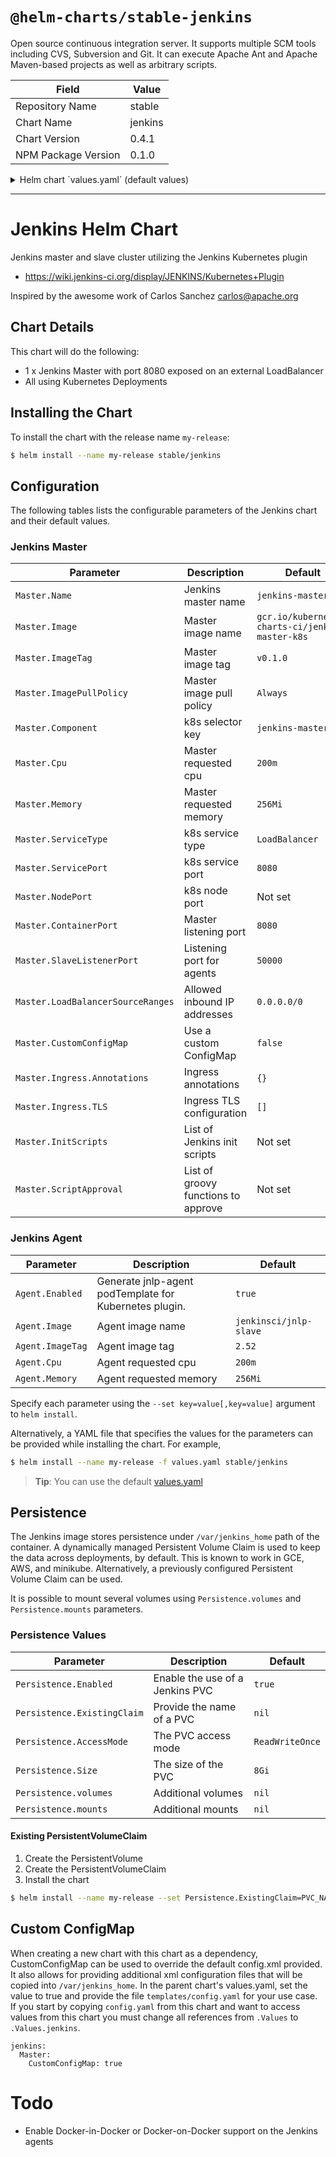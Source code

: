 # `@helm-charts/stable-jenkins`

Open source continuous integration server. It supports multiple SCM tools including CVS, Subversion and Git. It can execute Apache Ant and Apache Maven-based projects as well as arbitrary scripts.

| Field               | Value   |
| ------------------- | ------- |
| Repository Name     | stable  |
| Chart Name          | jenkins |
| Chart Version       | 0.4.1   |
| NPM Package Version | 0.1.0   |

<details>

<summary>Helm chart `values.yaml` (default values)</summary>

```yaml
# Default values for jenkins.
# This is a YAML-formatted file.
# Declare name/value pairs to be passed into your templates.
# name: value

Master:
  Name: jenkins-master
  Image: 'gcr.io/kubernetes-charts-ci/jenkins-master-k8s'
  ImageTag: 'v0.7.0'
  ImagePullPolicy: 'Always'
  Component: 'jenkins-master'
  UseSecurity: true
  AdminUser: admin
  # AdminPassword: <defaults to random>
  Cpu: '200m'
  Memory: '256Mi'
  # Set min/max heap here if needed with:
  # JavaOpts: "-Xms512m -Xmx512m"
  ServicePort: 8080
  # For minikube, set this to NodePort, elsewhere use LoadBalancer
  # Use ClusterIP if your setup includes ingress controller
  ServiceType: LoadBalancer
  # Used to create Ingress record (should used with ServiceType: ClusterIP)
  # HostName: jenkins.cluster.local
  # NodePort: <to set explicitly, choose port between 30000-32767
  ContainerPort: 8080
  SlaveListenerPort: 50000
  LoadBalancerSourceRanges:
    - 0.0.0.0/0
  # Used to approve a list of groovy functions in pipelines used the script-security plugin. Can be viewed under /scriptApproval
  # ScriptApproval:
  #   - "method groovy.json.JsonSlurperClassic parseText java.lang.String"
  #   - "new groovy.json.JsonSlurperClassic"
  # List of groovy init scripts to be executed during Jenkins master start
  InitScripts:
  #  - |
  #    print 'adding global pipeline libraries, register properties, bootstrap jobs...'
  CustomConfigMap: false

  Ingress:
    Annotations:
      # kubernetes.io/ingress.class: nginx
      # kubernetes.io/tls-acme: "true"

    TLS:
      # - secretName: jenkins.cluster.local
      #   hosts:
      #     - jenkins.cluster.local

Agent:
  Enabled: true
  Image: jenkinsci/jnlp-slave
  ImageTag: 2.52
  Cpu: '200m'
  Memory: '256Mi'

Persistence:
  Enabled: true
  ## A manually managed Persistent Volume and Claim
  ## Requires Persistence.Enabled: true
  ## If defined, PVC must be created manually before volume will be bound
  # ExistingClaim:

  ## If defined, volume.beta.kubernetes.io/storage-class: <StorageClass>
  ## Default: volume.alpha.kubernetes.io/storage-class: default
  ##
  # StorageClass:
  AccessMode: ReadWriteOnce
  Size: 8Gi
  volumes:
  #  - name: nothing
  #    emptyDir: {}
  mounts:
#  - mountPath: /var/nothing
#    name: nothing
#    readOnly: true
```

</details>

---

# Jenkins Helm Chart

Jenkins master and slave cluster utilizing the Jenkins Kubernetes plugin

- https://wiki.jenkins-ci.org/display/JENKINS/Kubernetes+Plugin

Inspired by the awesome work of Carlos Sanchez <carlos@apache.org>

## Chart Details

This chart will do the following:

- 1 x Jenkins Master with port 8080 exposed on an external LoadBalancer
- All using Kubernetes Deployments

## Installing the Chart

To install the chart with the release name `my-release`:

```bash
$ helm install --name my-release stable/jenkins
```

## Configuration

The following tables lists the configurable parameters of the Jenkins chart and their default values.

### Jenkins Master

| Parameter                         | Description                         | Default                                          |
| --------------------------------- | ----------------------------------- | ------------------------------------------------ |
| `Master.Name`                     | Jenkins master name                 | `jenkins-master`                                 |
| `Master.Image`                    | Master image name                   | `gcr.io/kubernetes-charts-ci/jenkins-master-k8s` |
| `Master.ImageTag`                 | Master image tag                    | `v0.1.0`                                         |
| `Master.ImagePullPolicy`          | Master image pull policy            | `Always`                                         |
| `Master.Component`                | k8s selector key                    | `jenkins-master`                                 |
| `Master.Cpu`                      | Master requested cpu                | `200m`                                           |
| `Master.Memory`                   | Master requested memory             | `256Mi`                                          |
| `Master.ServiceType`              | k8s service type                    | `LoadBalancer`                                   |
| `Master.ServicePort`              | k8s service port                    | `8080`                                           |
| `Master.NodePort`                 | k8s node port                       | Not set                                          |
| `Master.ContainerPort`            | Master listening port               | `8080`                                           |
| `Master.SlaveListenerPort`        | Listening port for agents           | `50000`                                          |
| `Master.LoadBalancerSourceRanges` | Allowed inbound IP addresses        | `0.0.0.0/0`                                      |
| `Master.CustomConfigMap`          | Use a custom ConfigMap              | `false`                                          |
| `Master.Ingress.Annotations`      | Ingress annotations                 | `{}`                                             |
| `Master.Ingress.TLS`              | Ingress TLS configuration           | `[]`                                             |
| `Master.InitScripts`              | List of Jenkins init scripts        | Not set                                          |
| `Master.ScriptApproval`           | List of groovy functions to approve | Not set                                          |

### Jenkins Agent

| Parameter        | Description                                            | Default                |
| ---------------- | ------------------------------------------------------ | ---------------------- |
| `Agent.Enabled`  | Generate jnlp-agent podTemplate for Kubernetes plugin. | `true`                 |
| `Agent.Image`    | Agent image name                                       | `jenkinsci/jnlp-slave` |
| `Agent.ImageTag` | Agent image tag                                        | `2.52`                 |
| `Agent.Cpu`      | Agent requested cpu                                    | `200m`                 |
| `Agent.Memory`   | Agent requested memory                                 | `256Mi`                |

Specify each parameter using the `--set key=value[,key=value]` argument to `helm install`.

Alternatively, a YAML file that specifies the values for the parameters can be provided while installing the chart. For example,

```bash
$ helm install --name my-release -f values.yaml stable/jenkins
```

> **Tip**: You can use the default [values.yaml](values.yaml)

## Persistence

The Jenkins image stores persistence under `/var/jenkins_home` path of the container. A dynamically managed Persistent Volume
Claim is used to keep the data across deployments, by default. This is known to work in GCE, AWS, and minikube. Alternatively,
a previously configured Persistent Volume Claim can be used.

It is possible to mount several volumes using `Persistence.volumes` and `Persistence.mounts` parameters.

### Persistence Values

| Parameter                   | Description                     | Default         |
| --------------------------- | ------------------------------- | --------------- |
| `Persistence.Enabled`       | Enable the use of a Jenkins PVC | `true`          |
| `Persistence.ExistingClaim` | Provide the name of a PVC       | `nil`           |
| `Persistence.AccessMode`    | The PVC access mode             | `ReadWriteOnce` |
| `Persistence.Size`          | The size of the PVC             | `8Gi`           |
| `Persistence.volumes`       | Additional volumes              | `nil`           |
| `Persistence.mounts`        | Additional mounts               | `nil`           |

#### Existing PersistentVolumeClaim

1. Create the PersistentVolume
1. Create the PersistentVolumeClaim
1. Install the chart

```bash
$ helm install --name my-release --set Persistence.ExistingClaim=PVC_NAME stable/jenkins
```

## Custom ConfigMap

When creating a new chart with this chart as a dependency, CustomConfigMap can be used to override the default config.xml provided.
It also allows for providing additional xml configuration files that will be copied into `/var/jenkins_home`. In the parent chart's values.yaml,
set the value to true and provide the file `templates/config.yaml` for your use case. If you start by copying `config.yaml` from this chart and
want to access values from this chart you must change all references from `.Values` to `.Values.jenkins`.

```
jenkins:
  Master:
    CustomConfigMap: true
```

# Todo

- Enable Docker-in-Docker or Docker-on-Docker support on the Jenkins agents
